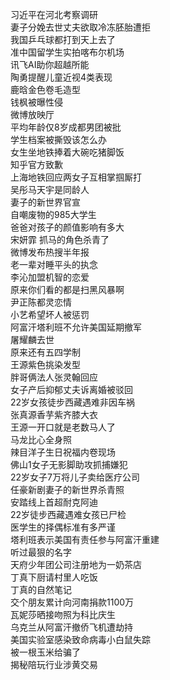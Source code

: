 习近平在河北考察调研  
妻子分娩去世丈夫欲取冷冻胚胎遭拒  
我国乒乓球都打到天上去了  
准中国留学生实拍喀布尔机场  
讯飞AI助你超越所能  
陶勇提醒儿童近视4类表现  
鹿晗金色卷毛造型  
钱枫被曝性侵  
微博放映厅  
平均年龄仅8岁成都男团被批  
学生档案被撕毁该怎么办  
女生坐地铁捧着大碗吃猪脚饭  
知乎官方致歉  
上海地铁回应两女子互相掌掴厮打  
吴彤马天宇是同龄人  
妻子的新世界官宣  
自嘲废物的985大学生  
爸爸对孩子的颜值影响有多大  
宋妍霏 抓马的角色杀青了  
微博发布热搜半年报  
老一辈对睡平头的执念  
李沁加盟机智的恋爱  
原来你们看的都是扫黑风暴啊  
尹正陈都灵恋情  
小艺希望坏人被惩罚  
阿富汗塔利班不允许美国延期撤军  
屠耀麟去世  
原来还有五四学制  
王源紫色挑染发型  
胖哥俩法人张灵翰回应  
女子产后抑郁丈夫诉离婚被驳回  
22岁女孩徒步西藏遇难非因车祸  
张真源香芋紫齐膝大衣  
王源一开口就是老数马人了  
马龙比心全身照  
辣目洋子生日祝福内卷现场  
佛山1女子无影脚助攻抓捕嫌犯  
22岁女子7万将儿子卖给医疗公司  
任豪新剧妻子的新世界杀青照  
安踏线上首超耐克阿迪  
22岁徒步西藏遇难女孩已尸检  
医学生的择偶标准有多严谨  
塔利班表示美国有责任参与阿富汗重建  
听过最狠的名字  
天府少年团公司注册地为一奶茶店  
丁真下厨请村里人吃饭  
丁真的自然笔记  
交个朋友累计向河南捐款1100万  
瓦妮莎晒接吻照为科比庆生  
乌克兰从阿富汗撤侨飞机遭劫持  
美国实验室感染致命病毒小白鼠失踪  
被一根玉米给骗了  
揭秘陪玩行业涉黄交易  
